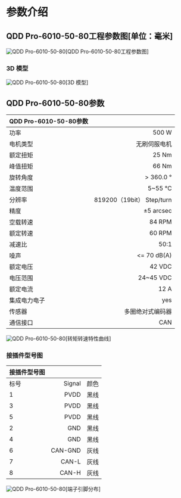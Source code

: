 # 参数介绍 
## QDD Pro-6010-50-80工程参数图[单位：毫米]
![QDD Pro-6010-50-80](   )[QDD Pro-6010-50-80工程参数图]
### 3D 模型
![QDD Pro-6010-50-80](   )[3D 模型]




## QDD Pro-6010-50-80参数

| QDD Pro-6010-50-80参数|   |     
| --------   | -----:  |
| 功率| 	500 W| 
| 电机类型	| 无刷伺服电机| 
| 额定扭矩	| 25 Nm| 
| 峰值扭矩| 	66 Nm| 
| 旋转角度	| > 360.0 °| 
| 温度范围	| 5~55 °C| 
| 分辨率	| 819200（19bit） Step/turn| 
| 精度	| ±5 arcsec| 
| 空载转速	| 84 RPM| 
| 额定转速	|  60 RPM| 
| 减速比| 	50:1| 
| 噪声	| <= 70 dB(A)| 
| 额定电压	| 42 VDC| 
| 电压范围	| 24~45 VDC| 
| 额定电流	| 12 A|
| 集成电力电子|	yes|
| 传感器|	多圈绝对式编码器|
| 通信接口	|CAN|



![QDD Pro-6010-50-80](   )[转矩转速特性曲线]




### 接插件型号图
| 接插件型号图|   |     |
| --------   | -----:  |:----: | 
| 标号| 	Signal	| 颜色	| 
| 1	| PVDD	| 黑线	| 
| 3| 	PVDD	| 黑线| 
| 5	| PVDD| 	黑线| 
| 2	| GND| 	黑线| 
| 4	| GND	| 黑线| 
| 6	| CAN-GND| 	灰线| 
| 7	| CAN-L	| 灰线| 
| 8| 	CAN-H	| 灰线| 




![QDD Pro-6010-50-80](   )[端子引脚分布]

